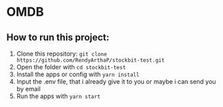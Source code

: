 # OMDB

## How to run this project:
1. Clone this repository: `git clone https://github.com/RendyArthaP/stockbit-test.git`
2. Open the folder with `cd stockbit-test`
3. Install the apps or config with `yarn install`
4. Input the .env file, that i already give it to you or maybe i can send you by email
5. Run the apps with `yarn start`


